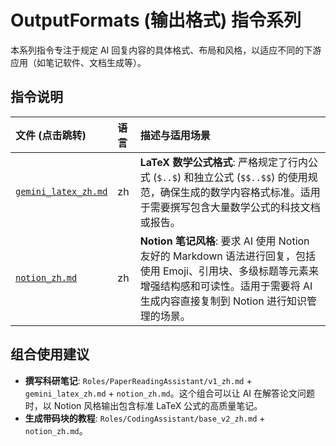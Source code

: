 # OutputFormats (输出格式) 指令系列

本系列指令专注于规定 AI 回复内容的具体格式、布局和风格，以适应不同的下游应用（如笔记软件、文档生成等）。

## 指令说明

| 文件 (点击跳转) | 语言 | 描述与适用场景 |
| :--- | :--- | :--- |
| [`gemini_latex_zh.md`](./gemini_latex_zh.md) | zh | **LaTeX 数学公式格式**: 严格规定了行内公式 (`$..$`) 和独立公式 (`$$..$$`) 的使用规范，确保生成的数学内容格式标准。适用于需要撰写包含大量数学公式的科技文档或报告。 |
| [`notion_zh.md`](./notion_zh.md) | zh | **Notion 笔记风格**: 要求 AI 使用 Notion 友好的 Markdown 语法进行回复，包括使用 Emoji、引用块、多级标题等元素来增强结构感和可读性。适用于需要将 AI 生成内容直接复制到 Notion 进行知识管理的场景。 |

## 组合使用建议

*   **撰写科研笔记**: `Roles/PaperReadingAssistant/v1_zh.md` + `gemini_latex_zh.md` + `notion_zh.md`。这个组合可以让 AI 在解答论文问题时，以 Notion 风格输出包含标准 LaTeX 公式的高质量笔记。
*   **生成带码块的教程**: `Roles/CodingAssistant/base_v2_zh.md` + `notion_zh.md`。
